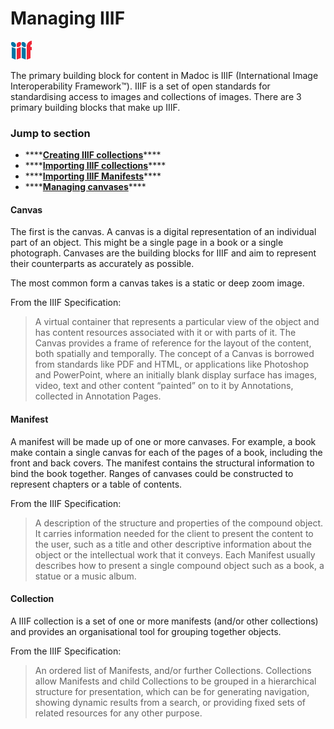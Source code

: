 # Managing IIIF

![](../../.gitbook/assets/image%20%284%29.png)

The primary building block for content in Madoc is IIIF \(International Image Interoperability Framework™\). IIIF is a set of open standards for standardising access to images and collections of images. There are 3 primary building blocks that make up IIIF.

### Jump to section

* \*\*\*\*[**Creating IIIF collections**](collections.md#creating-a-new-collection)\*\*\*\*
* \*\*\*\*[**Importing IIIF collections**](collections.md#importing-an-existing-collection)\*\*\*\*
* \*\*\*\*[**Importing IIIF Manifests**](manifests.md#importing-an-existing-manifest)\*\*\*\*
* \*\*\*\*[**Managing canvases**](canvases.md)\*\*\*\*

#### Canvas

The first is the canvas. A canvas is a digital representation of an individual part of an object. This might be a single page in a book or a single photograph. Canvases are the building blocks for IIIF and aim to represent their counterparts as accurately as possible.

The most common form a canvas takes is a static or deep zoom image. 

From the IIIF Specification:

> A virtual container that represents a particular view of the object and has content resources associated with it or with parts of it. The Canvas provides a frame of reference for the layout of the content, both spatially and temporally. The concept of a Canvas is borrowed from standards like PDF and HTML, or applications like Photoshop and PowerPoint, where an initially blank display surface has images, video, text and other content “painted” on to it by Annotations, collected in Annotation Pages.

#### Manifest

A manifest will be made up of one or more canvases. For example, a book make contain a single canvas for each of the pages of a book, including the front and back covers. The manifest contains the structural information to bind the book together. Ranges of canvases could be constructed to represent chapters or a table of contents. 

From the IIIF Specification:

> A description of the structure and properties of the compound object. It carries information needed for the client to present the content to the user, such as a title and other descriptive information about the object or the intellectual work that it conveys. Each Manifest usually describes how to present a single compound object such as a book, a statue or a music album.

#### Collection

A IIIF collection is a set of one or more manifests \(and/or other collections\) and provides an organisational tool for grouping together objects.

From the IIIF Specification:

> An ordered list of Manifests, and/or further Collections. Collections allow Manifests and child Collections to be grouped in a hierarchical structure for presentation, which can be for generating navigation, showing dynamic results from a search, or providing fixed sets of related resources for any other purpose.



